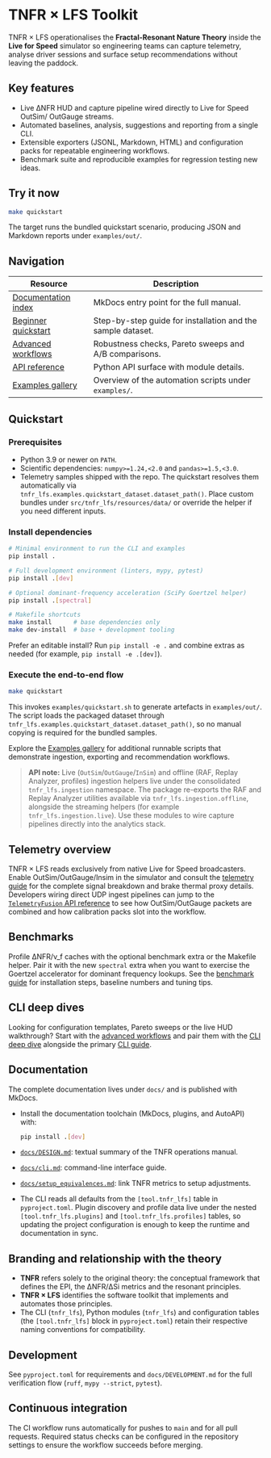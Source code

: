 # TNFR × LFS Toolkit

TNFR × LFS operationalises the **Fractal-Resonant Nature Theory** inside the
**Live for Speed** simulator so engineering teams can capture telemetry, analyse
driver sessions and surface setup recommendations without leaving the paddock.

## Key features

- Live ΔNFR HUD and capture pipeline wired directly to Live for Speed OutSim/
  OutGauge streams.
- Automated baselines, analysis, suggestions and reporting from a single CLI.
- Extensible exporters (JSONL, Markdown, HTML) and configuration packs for
  repeatable engineering workflows.
- Benchmark suite and reproducible examples for regression testing new ideas.

## Try it now

```bash
make quickstart
```

The target runs the bundled quickstart scenario, producing JSON and Markdown
reports under `examples/out/`.

## Navigation

| Resource | Description |
| --- | --- |
| [Documentation index](docs/index.md) | MkDocs entry point for the full manual. |
| [Beginner quickstart](docs/tutorials.md) | Step-by-step guide for installation and the sample dataset. |
| [Advanced workflows](docs/advanced_workflows.md) | Robustness checks, Pareto sweeps and A/B comparisons. |
| [API reference](docs/api_reference.md) | Python API surface with module details. |
| [Examples gallery](docs/examples.md) | Overview of the automation scripts under `examples/`. |

## Quickstart

### Prerequisites

- Python 3.9 or newer on `PATH`.
- Scientific dependencies: `numpy>=1.24,<2.0` and `pandas>=1.5,<3.0`.
- Telemetry samples shipped with the repo. The quickstart resolves them
  automatically via `tnfr_lfs.examples.quickstart_dataset.dataset_path()`. Place
  custom bundles under `src/tnfr_lfs/resources/data/` or override the helper if
  you need different inputs.

### Install dependencies

```bash
# Minimal environment to run the CLI and examples
pip install .

# Full development environment (linters, mypy, pytest)
pip install .[dev]

# Optional dominant-frequency acceleration (SciPy Goertzel helper)
pip install .[spectral]

# Makefile shortcuts
make install      # base dependencies only
make dev-install  # base + development tooling
```

Prefer an editable install? Run `pip install -e .` and combine extras as
needed (for example, `pip install -e .[dev]`).

### Execute the end-to-end flow

```bash
make quickstart
```

This invokes `examples/quickstart.sh` to generate artefacts in `examples/out/`.
The script loads the packaged dataset through
`tnfr_lfs.examples.quickstart_dataset.dataset_path()`, so no manual copying is
required for the bundled samples.

Explore the [Examples gallery](docs/examples.md) for additional runnable
scripts that demonstrate ingestion, exporting and recommendation workflows.

> **API note:** Live (`OutSim`/`OutGauge`/`InSim`) and offline (RAF, Replay
> Analyzer, profiles) ingestion helpers live under the consolidated
> `tnfr_lfs.ingestion` namespace. The package re-exports the RAF and Replay
> Analyzer utilities available via `tnfr_lfs.ingestion.offline`, alongside the
> streaming helpers (for example `tnfr_lfs.ingestion.live`). Use these modules
> to wire capture pipelines directly into the analytics stack.

## Telemetry overview

TNFR × LFS reads exclusively from native Live for Speed broadcasters. Enable
OutSim/OutGauge/Insim in the simulator and consult the
[telemetry guide](docs/telemetry.md) for the complete signal breakdown and brake
thermal proxy details. Developers wiring direct UDP ingest pipelines can jump to
the [`TelemetryFusion` API reference](docs/reference/autoapi/tnfr_lfs/ingestion/fusion/index.md#telemetryfusion)
to see how OutSim/OutGauge packets are combined and how calibration packs slot
into the workflow.

## Benchmarks

Profile ΔNFR/ν_f caches with the optional benchmark extra or the Makefile helper.
Pair it with the new ``spectral`` extra when you want to exercise the Goertzel
accelerator for dominant frequency lookups. See the [benchmark guide](docs/benchmarks.md)
for installation steps, baseline numbers and tuning tips.

## CLI deep dives

Looking for configuration templates, Pareto sweeps or the live HUD walkthrough?
Start with the [advanced workflows](docs/advanced_workflows.md) and pair them
with the [CLI deep dive](docs/cli_deep_dive.md) alongside the primary
[CLI guide](docs/cli.md).

## Documentation

The complete documentation lives under `docs/` and is published with MkDocs.

- Install the documentation toolchain (MkDocs, plugins, and AutoAPI) with:

  ```bash
  pip install .[dev]
  ```

- [`docs/DESIGN.md`](docs/DESIGN.md): textual summary of the TNFR operations manual.
- [`docs/cli.md`](docs/cli.md): command-line interface guide.
- [`docs/setup_equivalences.md`](docs/setup_equivalences.md): link TNFR metrics to
  setup adjustments.
- The CLI reads all defaults from the `[tool.tnfr_lfs]` table in
  `pyproject.toml`.  Plugin discovery and profile data live under the nested
  `[tool.tnfr_lfs.plugins]` and `[tool.tnfr_lfs.profiles]` tables, so updating
  the project configuration is enough to keep the runtime and documentation in
  sync.

## Branding and relationship with the theory

- **TNFR** refers solely to the original theory: the conceptual framework that
  defines the EPI, the ΔNFR/ΔSi metrics and the resonant principles.
- **TNFR × LFS** identifies the software toolkit that implements and automates
  those principles.
- The CLI (`tnfr_lfs`), Python modules (`tnfr_lfs`) and configuration tables
  (the `[tool.tnfr_lfs]` block in `pyproject.toml`) retain their respective
  naming conventions for compatibility.

## Development

See `pyproject.toml` for requirements and `docs/DEVELOPMENT.md` for the full
verification flow (`ruff`, `mypy --strict`, `pytest`).

## Continuous integration

The CI workflow runs automatically for pushes to `main` and for all pull
requests. Required status checks can be configured in the repository settings
to ensure the workflow succeeds before merging.
